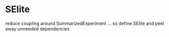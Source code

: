 # SElite
reduce coupling around SummarizedExperiment ... so define SElite and peel away unneeded dependencies
